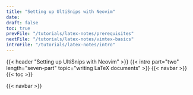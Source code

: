 ```yaml
---
title: "Setting up UltiSnips with Neovim"
date:
draft: false
toc: true
prevFile: "/tutorials/latex-notes/prerequisites"
nextFile: "/tutorials/latex-notes/vimtex-basics"
introFile: "/tutorials/latex-notes/intro"
---
```


{{< header "Setting up UltiSnips with Neovim" >}}
{{< intro part="two" length="seven-part" topic="writing LaTeX documents" >}}
{{< navbar >}}
{{< toc >}}

{{< navbar >}}
